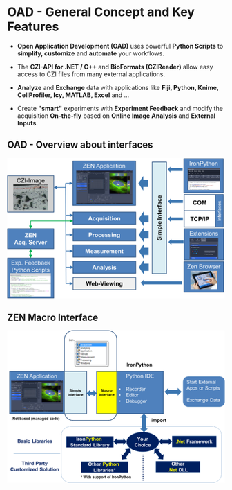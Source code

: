 # OAD - General Concept and Key Features

* **Open Application Development (OAD)** uses powerful **Python Scripts** to **simplify, customize** and **automate** your workflows.

* The **CZI-API for .NET / C++** and **BioFormats (CZIReader)** allow easy access to CZI files from many external applications.

* **Analyze** and **Exchange** data with applications like **Fiji, Python, Knime, CellProfiler, Icy, MATLAB, Excel** and …

* Create **"smart"** experiments with **Experiment Feedback** and modify the acquisition **On-the-fly** based on **Online Image Analysis** and **External Inputs**.

## OAD - Overview about interfaces

![OAD Overview](/images/OAD_Overview.png)

## ZEN Macro Interface

![OAD - ZEN Macro Interface](/images/ZEN_Macro_Interface.png)
